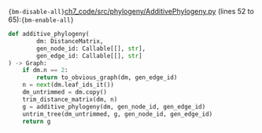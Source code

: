 `{bm-disable-all}`[ch7_code/src/phylogeny/AdditivePhylogeny.py](ch7_code/src/phylogeny/AdditivePhylogeny.py) (lines 52 to 65):`{bm-enable-all}`

```python
def additive_phylogeny(
        dm: DistanceMatrix,
        gen_node_id: Callable[[], str],
        gen_edge_id: Callable[[], str]
) -> Graph:
    if dm.n == 2:
        return to_obvious_graph(dm, gen_edge_id)
    n = next(dm.leaf_ids_it())
    dm_untrimmed = dm.copy()
    trim_distance_matrix(dm, n)
    g = additive_phylogeny(dm, gen_node_id, gen_edge_id)
    untrim_tree(dm_untrimmed, g, gen_node_id, gen_edge_id)
    return g
```